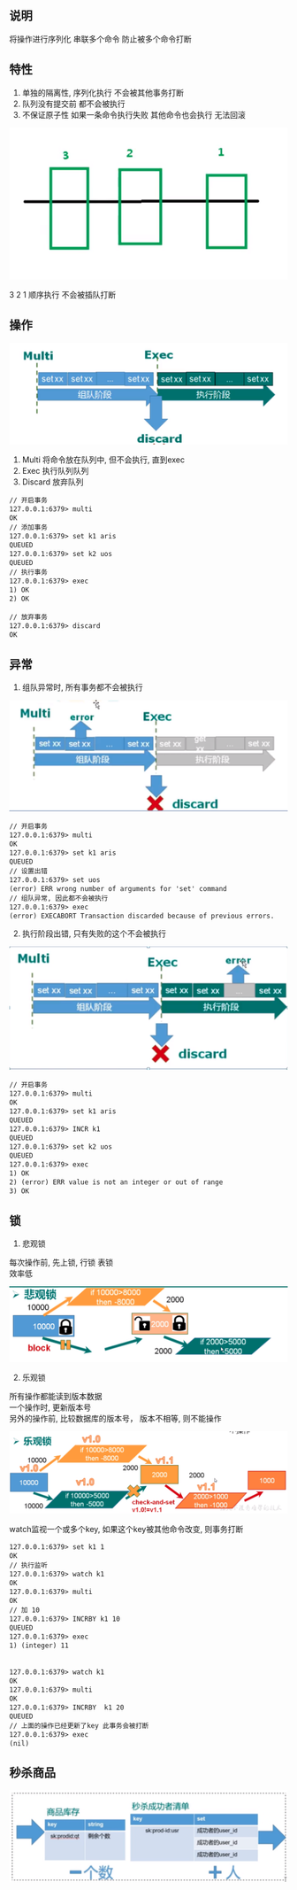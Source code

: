 ## 说明 
将操作进行序列化    串联多个命令  防止被多个命令打断    

## 特性
1. 单独的隔离性, 序列化执行 不会被其他事务打断
2. 队列没有提交前 都不会被执行
3. 不保证原子性 如果一条命令执行失败 其他命令也会执行  无法回滚

![aff](../asset/redis_affair.png)

3 2 1 顺序执行   不会被插队打断

## 操作 

![op](../asset/redis_aff_proc.png)

1. Multi  将命令放在队列中, 但不会执行, 直到exec
2. Exec  执行队列队列 
3. Discard  放弃队列


``` shell
// 开启事务
127.0.0.1:6379> multi
OK
// 添加事务
127.0.0.1:6379> set k1 aris
QUEUED
127.0.0.1:6379> set k2 uos
QUEUED
// 执行事务
127.0.0.1:6379> exec
1) OK
2) OK

// 放弃事务
127.0.0.1:6379> discard
OK
```


## 异常

1. 组队异常时, 所有事务都不会被执行

![multi_err](../asset/redis_multi_error.png)

``` shell
// 开启事务
127.0.0.1:6379> multi
OK
127.0.0.1:6379> set k1 aris
QUEUED
// 设置出错
127.0.0.1:6379> set uos
(error) ERR wrong number of arguments for 'set' command
// 组队异常, 因此都不会被执行
127.0.0.1:6379> exec
(error) EXECABORT Transaction discarded because of previous errors.
```


2. 执行阶段出错, 只有失败的这个不会被执行

![exec_err](../asset/redis_exec_error.png)

``` shell
// 开启事务
127.0.0.1:6379> multi
OK
127.0.0.1:6379> set k1 aris
QUEUED
127.0.0.1:6379> INCR k1 
QUEUED
127.0.0.1:6379> set k2 uos
QUEUED
127.0.0.1:6379> exec
1) OK
2) (error) ERR value is not an integer or out of range
3) OK
```



## 锁  

1. 悲观锁  

每次操作前, 先上锁, 行锁 表锁   
效率低

![per_lock](../asset/redis_per_block.png)



2. 乐观锁

所有操作都能读到版本数据   
一个操作时, 更新版本号    
另外的操作前, 比较数据库的版本号， 版本不相等, 则不能操作  

![pos_lock](../asset/redis_pos_block.png)


watch监视一个或多个key, 如果这个key被其他命令改变, 则事务打断


``` shell
127.0.0.1:6379> set k1 1
OK
// 执行监听
127.0.0.1:6379> watch k1
OK
127.0.0.1:6379> multi
OK
// 加 10
127.0.0.1:6379> INCRBY k1 10
QUEUED
127.0.0.1:6379> exec
1) (integer) 11


127.0.0.1:6379> watch k1
OK
127.0.0.1:6379> multi
OK
127.0.0.1:6379> INCRBY  k1 20
QUEUED
// 上面的操作已经更新了key 此事务会被打断
127.0.0.1:6379> exec
(nil)
```


## 秒杀商品 

![ms](../asset/redis_miaosha.png)